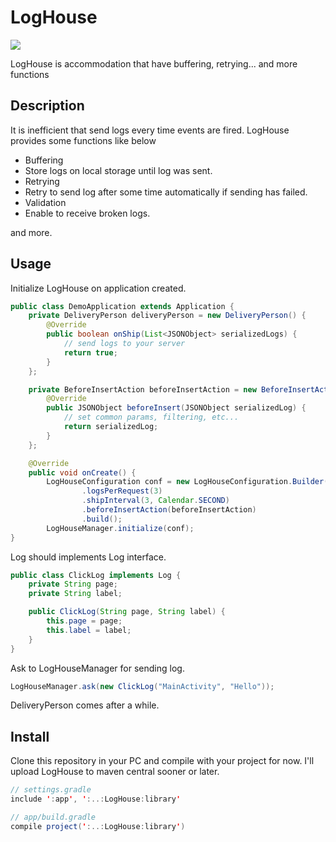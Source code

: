 LogHouse
====

![](http://upload.wikimedia.org/wikipedia/commons/thumb/4/47/Pfarr_Log_House.jpg/800px-Pfarr_Log_House.jpg)

LogHouse is accommodation that have buffering, retrying... and more functions

## Description

It is inefficient that send logs every time events are fired.
LogHouse provides some functions like below

- Buffering
 - Store logs on local storage until log was sent.
- Retrying
 - Retry to send log after some time automatically if sending has failed.
- Validation
 - Enable to receive broken logs.

and more.

## Usage

Initialize LogHouse on application created.

```java
public class DemoApplication extends Application {
    private DeliveryPerson deliveryPerson = new DeliveryPerson() {
        @Override
        public boolean onShip(List<JSONObject> serializedLogs) {
            // send logs to your server
            return true;
        }
    };

    private BeforeInsertAction beforeInsertAction = new BeforeInsertAction() {
        @Override
        public JSONObject beforeInsert(JSONObject serializedLog) {
            // set common params, filtering, etc...
            return serializedLog;
        }
    };

    @Override
    public void onCreate() {
        LogHouseConfiguration conf = new LogHouseConfiguration.Builder(this, deliveryPerson)
                .logsPerRequest(3)
                .shipInterval(3, Calendar.SECOND)
                .beforeInsertAction(beforeInsertAction)
                .build();
        LogHouseManager.initialize(conf);
}
```

Log should implements Log interface.

```java
public class ClickLog implements Log {
    private String page;
    private String label;

    public ClickLog(String page, String label) {
        this.page = page;
        this.label = label;
    }
}
```

Ask to LogHouseManager for sending log.

```java
LogHouseManager.ask(new ClickLog("MainActivity", "Hello"));
```

DeliveryPerson comes after a while.

## Install

Clone this repository in your PC and compile with your project for now.
I'll upload LogHouse to maven central sooner or later.

```java
// settings.gradle
include ':app', ':..:LogHouse:library'

// app/build.gradle
compile project(':..:LogHouse:library')
```
